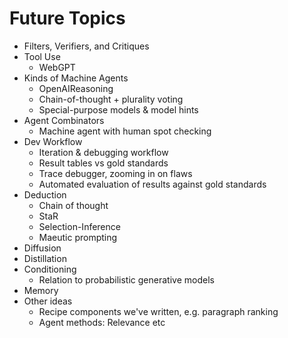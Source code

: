 # Future Topics

* Filters, Verifiers, and Critiques
* Tool Use
  * WebGPT
* Kinds of Machine Agents
  * OpenAIReasoning
  * Chain-of-thought + plurality voting
  * Special-purpose models & model hints
* Agent Combinators
  * Machine agent with human spot checking
* Dev Workflow
  * Iteration & debugging workflow
  * Result tables vs gold standards
  * Trace debugger, zooming in on flaws
  * Automated evaluation of results against gold standards
* Deduction
  * Chain of thought
  * StaR
  * Selection-Inference
  * Maeutic prompting
* Diffusion
* Distillation
* Conditioning
  * Relation to probabilistic generative models
* Memory
* Other ideas
  * Recipe components we've written, e.g. paragraph ranking
  * Agent methods: Relevance etc
